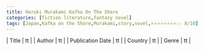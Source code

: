 ```yaml
---
title: Haruki Murakami Kafka On The Shore
categories: [fiction literature,fantasy novel]
tags: [Japan,Kafka on the Shore,Murakami,story,novel,⭐⭐⭐⭐⭐⭐⭐⭐☆☆ 8/10]
---
```

        
| Title | tt |
| Author | tt  |
| Publication Date | tt   |
| Country | tt |
| Genre | tt  |
        